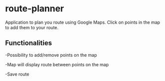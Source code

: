 # route-planner
Application to plan you route using Google Maps. Click on points in the map to add them to your route.

## Functionalities
-Possibility to add/remove points on the map

-Map will display route between points on the map

-Save route

